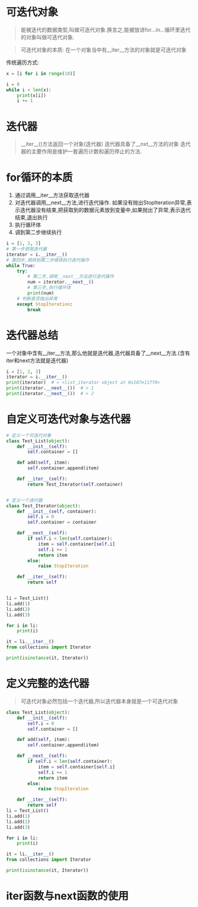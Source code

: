  # 可迭代对象
> 能被迭代的数据类型,叫做可迭代对象.换言之,能被放进for...in...循环里迭代的对象叫做可迭代对象.

> 可迭代对象的本质:
在一个对象当中有__iter__方法的对象就是可迭代对象

传统遍历方式:
```python
x = [i for i in range(10)]

i = 0
while i < len(x):
    print(x[i])
    i += 1
```
# 迭代器
> \_\_iter\_\_()方法返回一个对象(迭代器)
> 迭代器具备了__nxt__方法的对象
> 迭代器的主要作用是维护一套遍历计数和遍历停止的方法.

# for循环的本质
1. 通过调用__iter__方法获取迭代器
2. 对迭代器调用__next__方法,进行迭代操作.
如果没有抛出StopIteration异常,表示迭代器没有结束,把获取到的数据元素放到变量中,如果抛出了异常,表示迭代结束,退出执行
3. 执行循环体
4. 调到第二步继续执行
```python
i = [1, 2, 3]
# 第一步获取迭代器
iterator = i.__iter__()
# 第四步,跳转到第二步继续执行迭代操作
while True:
    try:
        # 第二步,调用__next__方法进行迭代操作
        num = iterator.__next__()
        # 第三步,执行循环体
        print(num)
    # 判断是否抛出异常
    except StopIteration:
        break
```
# 迭代器总结
一个对象中含有__iter__方法,那么他就是迭代器,迭代器具备了__next__方法.(含有iter和next方法就是迭代器)

```python
i = [1, 2, 3]
iterator = i.__iter__()
print(iterator)  # > <list_iterator object at 0x107e117f0>
print(iterator.__next__())  # > 1
print(iterator.__next__())  # > 2
```

# 自定义可迭代对象与迭代器
```python
# 定义一个可迭代对象
class Test_List(object):
    def __init__(self):
        self.container = []

    def add(self, item):
        self.container.append(item)

    def __iter__(self):
        return Test_Iterator(self.container)


# 定义一个迭代器
class Test_Iterator(object):
    def __init__(self, container):
        self.i = 0
        self.container = container

    def __next__(self):
        if self.i < len(self.container):
            item = self.container[self.i]
            self.i += 1
            return item
        else:
            raise StopIteration

    def __iter__(self):
        return self


li = Test_List()
li.add(1)
li.add(2)
li.add(3)

for i in li:
    print(i)

it = li.__iter__()
from collections import Iterator

print(isinstance(it, Iterator))
```

# 定义完整的迭代器
> 可迭代对象必然包括一个迭代器,所以迭代器本身就是一个可迭代对象
```python
class Test_List(object):
    def __init__(self):
        self.i = 0
        self.container = []

    def add(self, item):
        self.container.append(item)

    def __next__(self):
        if self.i < len(self.container):
            item = self.container[self.i]
            self.i += 1
            return item
        else:
            raise StopIteration

    def __iter__(self):
        return self
li = Test_List()
li.add(1)
li.add(2)
li.add(3)

for i in li:
    print(i)

it = li.__iter__()
from collections import Iterator

print(isinstance(it, Iterator))
```

# iter函数与next函数的使用